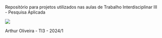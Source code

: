 Repositório para projetos utilizados nas aulas de Trabalho Interdisciplinar III - Pesquisa Aplicada

<img src = "https://static.wikia.nocookie.net/hollowknight/images/4/4f/Screenshot_HK_Dreamers_05.png/revision/latest/scale-to-width-down/1000?cb=20230423001633&path-prefix=pt">

Arthur Oliveira - TI3 - 2024/1
